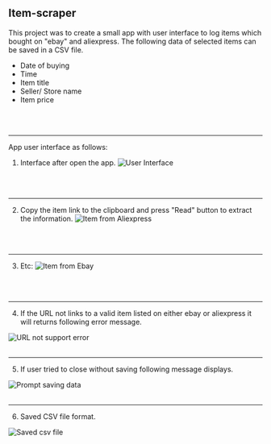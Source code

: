 ## Item-scraper

This project was to create a small app with user interface to log items which bought on "ebay" and aliexpress.
The following data of selected items can be saved in a CSV file.
* Date of buying
* Time
* Item title
* Seller/ Store name
* Item price
<br>
<br>

---
App user interface as follows:

1. Interface after open the app.
![User Interface](https://i.ibb.co/FJ63TVh/user-interface.jpg)
<br>
<br>

---

2. Copy the item link to the clipboard and press "Read" button to extract the information.
![Item from Aliexpress](https://i.ibb.co/Q8mwFDW/item1.jpg)
<br>
<br>

---
3. Etc:
![Item from Ebay](https://i.ibb.co/3cxhxj5/item2.jpg)
<br>
<br>

---
4. If the URL not links to a valid item listed on either ebay or aliexpress it will returns following error message.

![URL not support error](https://i.ibb.co/DQMX9t8/if-url-does-not-represent-valid-item.jpg)
<br>
<br>

---
5. If user tried to close without saving following message displays.

![Prompt saving data](https://i.ibb.co/RhmYL4H/prompt-message-if-user-tried-to-close-without-saving.jpg)
<br>
<br>

---
6. Saved CSV file format.

![Saved csv file](https://i.ibb.co/wyLqChT/csv-file.jpg)
<br>
<br>
